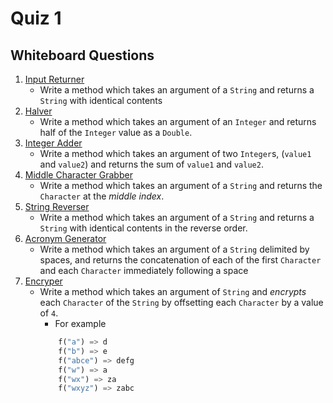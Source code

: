 # Quiz 1

## Whiteboard Questions
1. [Input Returner](https://repl.it/teacher/assignments/3842254)
    * Write a method which takes an argument of a `String` and returns a `String` with identical contents
3. [Halver](https://repl.it/teacher/assignments/3842248)
    * Write a method which takes an argument of an `Integer` and returns half of the `Integer` value as a `Double`.
2. [Integer Adder](https://repl.it/teacher/assignments/3842241)
    * Write a method which takes an argument of two `Integer`s, (`value1` and `value2`) and returns the sum of `value1` and `value2`.
2. [Middle Character Grabber](https://repl.it/teacher/assignments/3842551)
    * Write a method which takes an argument of a `String` and returns the `Character` at the _middle index_.
3. [String Reverser](https://repl.it/teacher/assignments/3842542)
    * Write a method which takes an argument of a `String` and returns a `String` with identical contents in the reverse order.
4. [Acronym Generator](https://repl.it/teacher/assignments/3842221)
    * Write a method which takes an argument of a `String` delimited by spaces, and returns the concatenation of each of the first `Character` and each `Character` immediately following a space
6. [Encryper](https://repl.it/teacher/assignments/3841397)
    * Write a method which takes an argument of `String` and _encrypts_ each `Character` of the `String` by offsetting each `Character` by a value of `4`.
        * For example        
        ```python
            f("a") => d
            f("b") => e
            f("abce") => defg
            f("w") => a
            f("wx") => za
            f("wxyz") => zabc
        ```